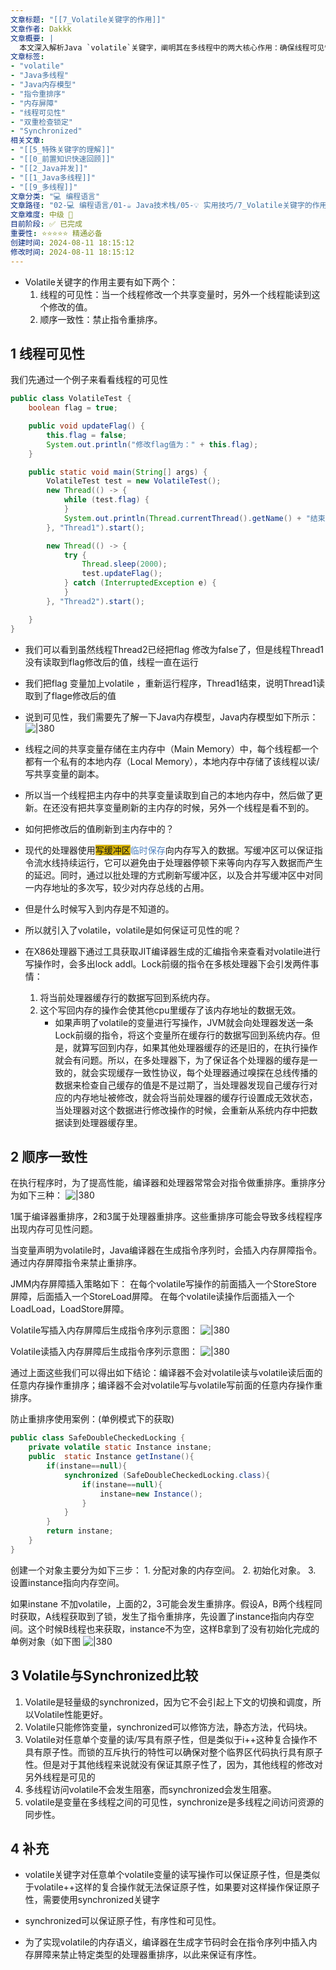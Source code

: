 ```yaml
---
文章标题: "[[7_Volatile关键字的作用]]" 
文章作者: Dakkk
文章概要: |
  本文深入解析Java `volatile`关键字，阐明其在多线程中的两大核心作用：确保线程可见性及禁止指令重排序。文章通过Java内存模型、内存屏障和双重检查锁定等实例，详细阐述其工作原理，并对比了`volatile`与`synchronized`的异同。
文章标签:
- "volatile"
- "Java多线程"
- "Java内存模型"
- "指令重排序"
- "内存屏障"
- "线程可见性"
- "双重检查锁定"
- "Synchronized"
相关文章:
- "[[5_特殊关键字的理解]]"
- "[[0_前置知识快速回顾]]"
- "[[2_Java并发]]"
- "[[1_Java多线程]]"
- "[[9_多线程]]"
文章分类: "💻 编程语言"
文章路径: "02-💻 编程语言/01-☕ Java技术栈/05-💡 实用技巧/7_Volatile关键字的作用.md"
文章难度: 中级 🌳
目前阶段: ✅ 已完成
重要性: ⭐⭐⭐⭐⭐ 精通必备
创建时间: 2024-08-11 18:15:12
修改时间: 2024-08-11 18:15:12
---
```



- Volatile关键字的作用主要有如下两个：  
	1. 线程的可见性：当一个线程修改一个共享变量时，另外一个线程能读到这个修改的值。  
	2. 顺序一致性：禁止指令重排序。

## 1 线程可见性

我们先通过一个例子来看看线程的可见性

```java
public class VolatileTest {
    boolean flag = true;

    public void updateFlag() {
        this.flag = false;
        System.out.println("修改flag值为：" + this.flag);
    }

    public static void main(String[] args) {
        VolatileTest test = new VolatileTest();
        new Thread(() -> {
            while (test.flag) {
            }
            System.out.println(Thread.currentThread().getName() + "结束");
        }, "Thread1").start();

        new Thread(() -> {
            try {
                Thread.sleep(2000);
                test.updateFlag();
            } catch (InterruptedException e) {
            }
        }, "Thread2").start();

    }
}
```

- 我们可以看到虽然线程Thread2已经把flag 修改为false了，但是线程Thread1没有读取到flag修改后的值，线程一直在运行

- 我们把flag 变量加上volatile ，重新运行程序，Thread1结束，说明Thread1读取到了flage修改后的值

- 说到可见性，我们需要先了解一下Java内存模型，Java内存模型如下所示：
 ![|380](https://my-obsidian-image.oss-cn-guangzhou.aliyuncs.com/2024/04/223ef379435c5d3a227c5d2d26770eea.png)
 - 线程之间的共享变量存储在主内存中（Main Memory）中，每个线程都一个都有一个私有的本地内存（Local Memory），本地内存中存储了该线程以读/写共享变量的副本。

- 所以当一个线程把主内存中的共享变量读取到自己的本地内存中，然后做了更新。在还没有把共享变量刷新的主内存的时候，另外一个线程是看不到的。

- 如何把修改后的值刷新到主内存中的？
- 现代的处理器使用<span style="background:#d4b106">写缓冲区</span><font color="#4f81bd">临时保存</font>向内存写入的数据。写缓冲区可以保证指令流水线持续运行，它可以避免由于处理器停顿下来等向内存写入数据而产生的延迟。同时，通过以批处理的方式刷新写缓冲区，以及合并写缓冲区中对同一内存地址的多次写，较少对内存总线的占用。
- 但是什么时候写入到内存是不知道的。
- 所以就引入了volatile，volatile是如何保证可见性的呢？

- 在X86处理器下通过工具获取JIT编译器生成的汇编指令来查看对volatile进行写操作时，会多出lock addl。Lock前缀的指令在多核处理器下会引发两件事情：
	1. 将当前处理器缓存行的数据写回到系统内存。
	2. 这个写回内存的操作会使其他cpu里缓存了该内存地址的数据无效。
		- 如果声明了volatile的变量进行写操作，JVM就会向处理器发送一条Lock前缀的指令，将这个变量所在缓存行的数据写回到系统内存。但是，就算写回到内存，如果其他处理器缓存的还是旧的，在执行操作就会有问题。所以，在多处理器下，为了保证各个处理器的缓存是一致的，就会实现缓存一致性协议，每个处理器通过嗅探在总线传播的数据来检查自己缓存的值是不是过期了，当处理器发现自己缓存行对应的内存地址被修改，就会将当前处理器的缓存行设置成无效状态，当处理器对这个数据进行修改操作的时候，会重新从系统内存中把数据读到处理器缓存里。

## 2 顺序一致性

在执行程序时，为了提高性能，编译器和处理器常常会对指令做重排序。重排序分为如下三种：
![|380](https://my-obsidian-image.oss-cn-guangzhou.aliyuncs.com/2024/04/d9f4341d4cf114d8daba63285580213a.png)


1属于编译器重排序，2和3属于处理器重排序。这些重排序可能会导致多线程程序出现内存可见性问题。

当变量声明为volatile时，Java编译器在生成指令序列时，会插入内存屏障指令。通过内存屏障指令来禁止重排序。

JMM内存屏障插入策略如下：
在每个volatile写操作的前面插入一个StoreStore屏障，后面插入一个StoreLoad屏障。
在每个volatile读操作后面插入一个LoadLoad，LoadStore屏障。

Volatile写插入内存屏障后生成指令序列示意图：
![|380](https://my-obsidian-image.oss-cn-guangzhou.aliyuncs.com/2024/04/4ded60f722f2f4cf26eb14309c4502e9.png)

Volatile读插入内存屏障后生成指令序列示意图：
![|380](https://my-obsidian-image.oss-cn-guangzhou.aliyuncs.com/2024/04/1280ceac820d7926645e2b59c8e28055.png)


通过上面这些我们可以得出如下结论：编译器不会对volatile读与volatile读后面的任意内存操作重排序；编译器不会对volatile写与volatile写前面的任意内存操作重排序。

防止重排序使用案例：(单例模式下的获取)

```java
public class SafeDoubleCheckedLocking {
    private volatile static Instance instane;
    public  static Instance getInstane(){
        if(instane==null){
            synchronized (SafeDoubleCheckedLocking.class){
                if(instane==null){
                    instane=new Instance();
                }
            }
        }
        return instane;
    }
}
```

创建一个对象主要分为如下三步：
	1. 分配对象的内存空间。
	2. 初始化对象。
	3. 设置instance指向内存空间。

如果instane 不加volatile，上面的2，3可能会发生重排序。假设A，B两个线程同时获取，A线程获取到了锁，发生了指令重排序，先设置了instance指向内存空间。这个时候B线程也来获取，instance不为空，这样B拿到了没有初始化完成的单例对象（如下图
![|380](https://my-obsidian-image.oss-cn-guangzhou.aliyuncs.com/2024/04/bafc0bc01338dedf6967a33881fcceaa.png)

## 3 Volatile与Synchronized比较

1. Volatile是轻量级的synchronized，因为它不会引起上下文的切换和调度，所以Volatile性能更好。
2. Volatile只能修饰变量，synchronized可以修饰方法，静态方法，代码块。
3. Volatile对任意单个变量的读/写具有原子性，但是类似于i++这种复合操作不具有原子性。而锁的互斥执行的特性可以确保对整个临界区代码执行具有原子性。但是对于其他线程来说就没有保证其原子性了，因为，其他线程的修改对另外线程是可见的
4. 多线程访问volatile不会发生阻塞，而synchronized会发生阻塞。
5. volatile是变量在多线程之间的可见性，synchronize是多线程之间访问资源的同步性。

## 4 补充

- volatile关键字对任意单个volatile变量的读写操作可以保证原子性，但是类似于volatile++这样的复合操作就无法保证原子性，如果要对这样操作保证原子性，需要使用synchronized关键字
- synchronized可以保证原子性，有序性和可见性。

- 为了实现volatile的内存语义，编译器在生成字节码时会在指令序列中插入内存屏障来禁止特定类型的处理器重排序，以此来保证有序性。
